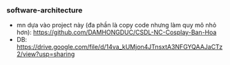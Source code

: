 ### software-architecture
- mn dựa vào project này (đa phần là copy code nhưng làm quy mô nhỏ hơn): https://github.com/DAMHONGDUC/CSDL-NC-Cosplay-Ban-Hoa
- DB: https://drive.google.com/file/d/14va_kUMjon4JTnsxtA3NFGYQAAJaCTz2/view?usp=sharing
